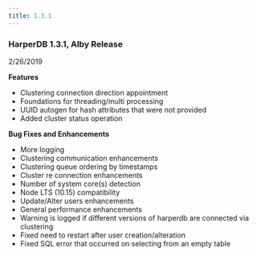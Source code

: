 ```yaml
---
title: 1.3.1
---
```


### HarperDB 1.3.1, Alby Release

2/26/2019

**Features**

- Clustering connection direction appointment
- Foundations for threading/multi processing
- UUID autogen for hash attributes that were not provided
- Added cluster status operation

**Bug Fixes and Enhancements**

- More logging
- Clustering communication enhancements
- Clustering queue ordering by timestamps
- Cluster re connection enhancements
- Number of system core(s) detection
- Node LTS (10.15) compatibility
- Update/Alter users enhancements
- General performance enhancements
- Warning is logged if different versions of harperdb are connected via clustering
- Fixed need to restart after user creation/alteration
- Fixed SQL error that occurred on selecting from an empty table
